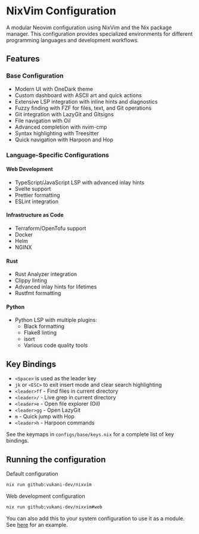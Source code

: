 # NixVim Configuration

A modular Neovim configuration using NixVim and the Nix package manager. This configuration provides specialized environments for different programming languages and development workflows.

## Features

### Base Configuration
- Modern UI with OneDark theme
- Custom dashboard with ASCII art and quick actions
- Extensive LSP integration with inline hints and diagnostics
- Fuzzy finding with FZF for files, text, and Git operations
- Git integration with LazyGit and Gitsigns
- File navigation with Oil
- Advanced completion with nvim-cmp
- Syntax highlighting with Treesitter
- Quick navigation with Harpoon and Hop

### Language-Specific Configurations

#### Web Development
- TypeScript/JavaScript LSP with advanced inlay hints
- Svelte support
- Prettier formatting
- ESLint integration

#### Infrastructure as Code
- Terraform/OpenTofu support
- Docker
- Helm
- NGINX

#### Rust
- Rust Analyzer integration
- Clippy linting
- Advanced inlay hints for lifetimes
- Rustfmt formatting

#### Python
- Python LSP with multiple plugins:
  - Black formatting
  - Flake8 linting
  - isort
  - Various code quality tools


## Key Bindings

- `<Space>` is used as the leader key
- `jk` or `<ESC>` to exit insert mode and clear search highlighting
- `<leader>ff` - Find files in current directory
- `<leader>/` - Live grep in current directory
- `<leader>e` - Open file explorer (Oil)
- `<leader>gg` - Open LazyGit
- `m` - Quick jump with Hop
- `<leader>h` - Harpoon commands

See the keymaps in `configs/base/keys.nix` for a complete list of key bindings.

## Running the configuration

Default configuration
```bash
nix run github:vukani-dev/nixvim
```

Web development configuration
```bash
nix run github:vukani-dev/nixvim#web
```

You can also add this to your system configuration to use it as a module.
See [here](https://github.com/vukani-dev/dotfiles/blob/ed45db058315f03bdae65ffed3fa42637c58c29d/flake.nix#L37) for an example.



